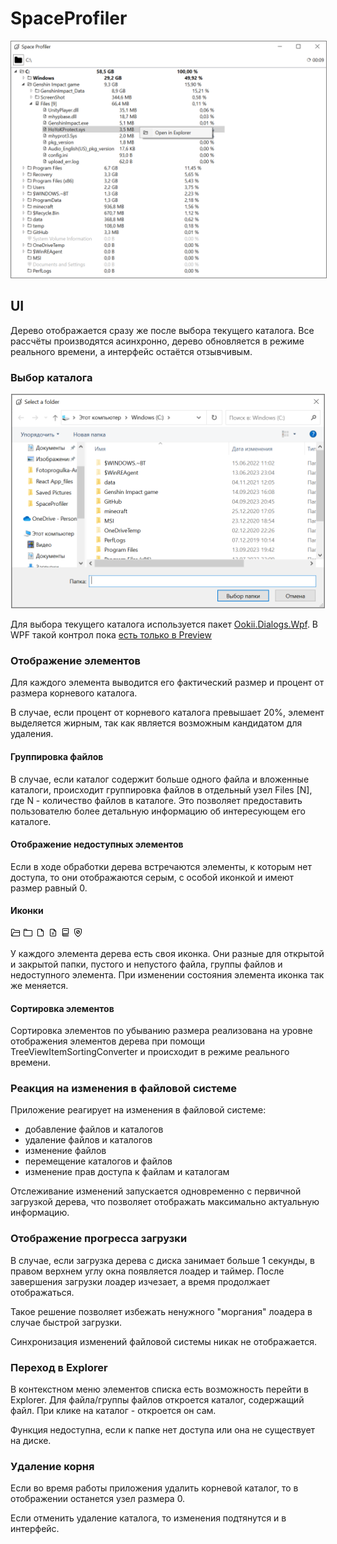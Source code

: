 # SpaceProfiler

<p align="center">
<img src="ui.png" width="800" alt="your-image-description" style="border: 1px solid  gray;">
</p>

## UI
Дерево отображается сразу же после выбора текущего каталога.
Все рассчёты производятся асинхронно, дерево обновляется в режиме реального времени, а интерфейс остаётся отзывчивым. 

### Выбор каталога

<p align="center">
<img src="img_6.png" width="500" alt="your-image-description" style="border: 1px solid  gray;">
</p>

Для выбора текущего каталога используется пакет [Ookii.Dialogs.Wpf](https://github.com/ookii-dialogs/ookii-dialogs-wpf). 
В WPF такой контрол пока [есть только в Preview](https://devblogs.microsoft.com/dotnet/announcing-dotnet-8-preview-7/)

### Отображение элементов
Для каждого элемента выводится его фактический размер и процент от размера корневого каталога.

В случае, если процент от корневого каталога превышает 20%, элемент выделяется жирным, так как является возможным кандидатом для удаления.

#### Группировка файлов
В случае, если каталог содержит больше одного файла и вложенные каталоги, происходит группировка файлов в отдельный узел Files [N],
где N - количество файлов в каталоге. Это позволяет предоставить пользователю более детальную информацию об интересующем его каталоге.

#### Отображение недоступных элементов

Если в ходе обработки дерева встречаются элементы, к которым нет доступа, то они отображаются серым, с особой иконкой
и имеют размер равный 0.

#### Иконки
![img_5.png](img_5.png)
![img_4.png](img_4.png)
![img_3.png](img_3.png)
![img_2.png](img_2.png)
![img_1.png](img_1.png)
![img.png](img.png)

У каждого элемента дерева есть своя иконка. Они разные для открытой и закрытой папки, пустого и непустого файла, группы файлов и
недоступного элемента. 
При изменении состояния элемента иконка так же меняется. 

#### Сортировка элементов
Сортировка элементов по убыванию размера реализована на уровне отображения элементов дерева при помощи TreeViewItemSortingConverter и происходит в режиме реального времени. 

### Реакция на изменения в файловой системе
Приложение реагирует на изменения в файловой системе:
- добавление файлов и каталогов
- удаление файлов и каталогов
- изменение файлов
- перемещение каталогов и файлов
- изменение прав доступа к файлам и каталогам

Отслеживание изменений запускается одновременно с первичной загрузкой дерева, что позволяет отображать максимально
актуальную информацию.

### Отображение прогресса загрузки
В случае, если загрузка дерева с диска занимает больше 1 секунды, в правом верхнем углу окна появляется лоадер и таймер.
После завершения загрузки лоадер изчезает, а время продолжает отображаться.

Такое решение позволяет избежать ненужного "моргания" лоадера в случае быстрой загрузки.

Синхронизация изменений файловой системы никак не отображается.

### Переход в Explorer
В контекстном меню элементов списка есть возможность перейти в Explorer.
Для файла/группы файлов откроется каталог, содержащий файл. При клике на каталог - откроется он сам.

Функция недоступна, если к папке нет доступа или она не существует на диске.

### Удаление корня
Если во время работы приложения удалить корневой каталог, то в отображении останется узел размера 0.

Если отменить удаление каталога, то изменения подтянутся и в интерфейс.